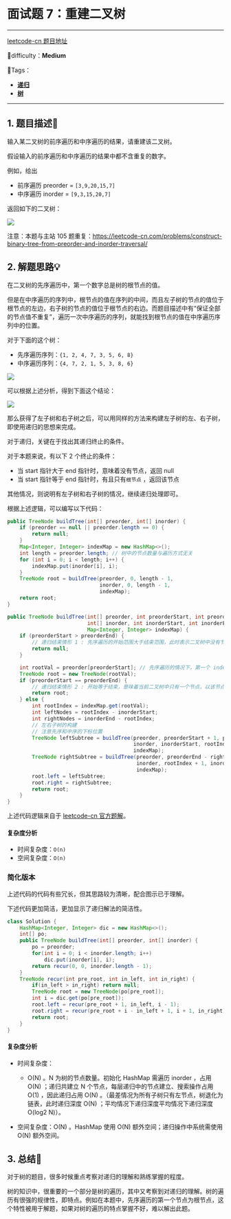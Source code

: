 # 面试题 7：重建二叉树

---

[leetcode-cn 题目地址](https://leetcode-cn.com/problems/zhong-jian-er-cha-shu-lcof/)

📗difficulty：**Medium** 

🎯Tags：

+ **[递归](https://leetcode-cn.com/tag/recursion/)**
+ **[树](https://leetcode-cn.com/tag/tree/)**

---

## 1. 题目描述📃

输入某二叉树的前序遍历和中序遍历的结果，请重建该二叉树。

假设输入的前序遍历和中序遍历的结果中都不含重复的数字。

例如，给出

+ 前序遍历 preorder = `[3,9,20,15,7]`
+ 中序遍历 inorder = `[9,3,15,20,7]`

返回如下的二叉树：

![](https://assets.ryantech.ltd/20200501154907.png)

注意：本题与主站 105 题重复：https://leetcode-cn.com/problems/construct-binary-tree-from-preorder-and-inorder-traversal/



## 2. 解题思路💡

在二叉树的先序遍历中，第一个数字总是树的根节点的值。

但是在中序遍历的序列中，根节点的值在序列的中间，而且左子树的节点的值位于根节点的左边，右子树的节点的值位于根节点的右边。而题目描述中有“保证全部的节点值不重复”，遍历一次中序遍历的序列，就能找到根节点的值在中序遍历序列中的位置。

对于下面的这个树：

+ 先序遍历序列：`{1, 2, 4, 7, 3, 5, 6, 8}`
+ 中序遍历序列：`{4, 7, 2, 1, 5, 3, 8, 6}`

![](https://assets.ryantech.ltd/20200501170146.png)

可以根据上述分析，得到下面这个结论：

![](https://assets.ryantech.ltd/20200501170335.png)

那么获得了左子树和右子树之后，可以用同样的方法来构建左子树的左、右子树，即使用递归的思想来完成。

对于递归，关键在于找出其递归终止的条件。

对于本题来说，有以下 2 个终止的条件：

+ 当 start 指针大于 end 指针时，意味着没有节点，返回 null
+ 当 start 指针等于 end 指针时，有且只有`根节点` ，返回该节点

其他情况，则说明有左子树和右子树的情况，继续递归处理即可。

根据上述逻辑，可以编写以下代码：

```java
public TreeNode buildTree(int[] preorder, int[] inorder) {
    if (preorder == null || preorder.length == 0) {
        return null;
    }
    Map<Integer, Integer> indexMap = new HashMap<>();
    int length = preorder.length; // 树中的节点数量与遍历方式无关
    for (int i = 0; i < length; i++) {
        indexMap.put(inorder[i], i);
    }
    TreeNode root = buildTree(preorder, 0, length - 1,
                              inorder, 0, length - 1,
                              indexMap);
    return root;
}

public TreeNode buildTree(int[] preorder, int preorderStart, int preorderEnd,
                          int[] inorder, int inorderStart, int inorderEnd,
                          Map<Integer, Integer> indexMap) {
    if (preorderStart > preorderEnd) {
        // 递归结束情形 1 : 先序遍历的开始范围大于结束范围，此时表示二叉树中没有节点
        return null;
    }

    int rootVal = preorder[preorderStart]; // 先序遍历的情况下，第一个 index 处为根节点
    TreeNode root = new TreeNode(rootVal);
    if (preorderStart == preorderEnd) {
        // 递归结束情形 2 : 开始等于结束，意味着当前二叉树中只有一个节点，以该节点值创建根节点并返回
        return root;
    } else {
        int rootIndex = indexMap.get(rootVal);
        int leftNodes = rootIndex - inorderStart;
        int rightNodes = inorderEnd - rootIndex;
        // 左右子树的构建
        // 注意先序和中序的下标位置
        TreeNode leftSubtree = buildTree(preorder, preorderStart + 1, preorderStart + leftNodes,
                                         inorder, inorderStart, rootIndex - 1,
                                         indexMap);
        TreeNode rightSubtree = buildTree(preorder, preorderEnd - rightNodes + 1, preorderEnd,
                                          inorder, rootIndex + 1, inorderEnd,
                                          indexMap);
        root.left = leftSubtree;
        root.right = rightSubtree;
        return root;
    }
}
```

上述代码逻辑来自于 [leetcode-cn 官方题解](https://leetcode-cn.com/problems/zhong-jian-er-cha-shu-lcof/solution/mian-shi-ti-07-zhong-jian-er-cha-shu-by-leetcode-s/)。

#### 复杂度分析

+ 时间复杂度：`O(n)`
+ 空间复杂度：`O(n)`



### 简化版本

上述代码的代码有些冗长，但其思路较为清晰，配合图示已于理解。

下述代码更加简洁，更加显示了递归解法的简洁性。

```java
class Solution {
    HashMap<Integer, Integer> dic = new HashMap<>();
    int[] po;
    public TreeNode buildTree(int[] preorder, int[] inorder) {
        po = preorder;
        for(int i = 0; i < inorder.length; i++) 
            dic.put(inorder[i], i);
        return recur(0, 0, inorder.length - 1);
    }
    TreeNode recur(int pre_root, int in_left, int in_right) {
        if(in_left > in_right) return null;
        TreeNode root = new TreeNode(po[pre_root]);
        int i = dic.get(po[pre_root]);
        root.left = recur(pre_root + 1, in_left, i - 1);
        root.right = recur(pre_root + i - in_left + 1, i + 1, in_right);
        return root;
    }
}
```

#### 复杂度分析

+ 时间复杂度：
    + O(N) 。N 为树的节点数量。初始化 HashMap 需遍历 inorder ，占用 O(N) ；递归共建立 N 个节点，每层递归中的节点建立、搜索操作占用 O(1) ，因此递归占用 O(N) 。（最差情况为所有子树只有左节点，树退化为链表，此时递归深度 O(N) ；平均情况下递归深度平均情况下递归深度 O(log2 N)）。

+ 空间复杂度：O(N) 。HashMap 使用 O(N) 额外空间；递归操作中系统需使用 O(N) 额外空间。

## 3. 总结🎯

对于树的题目，很多时候重点考察对递归的理解和熟练掌握的程度。

树的知识中，很重要的一个部分是树的遍历，其中又考察到对递归的理解。树的遍历有很强的规律性，即特点。例如在本题中，先序遍历的第一个节点为根节点，这个特性被用于解题，如果对树的遍历的特点掌握不好，难以解出此题。